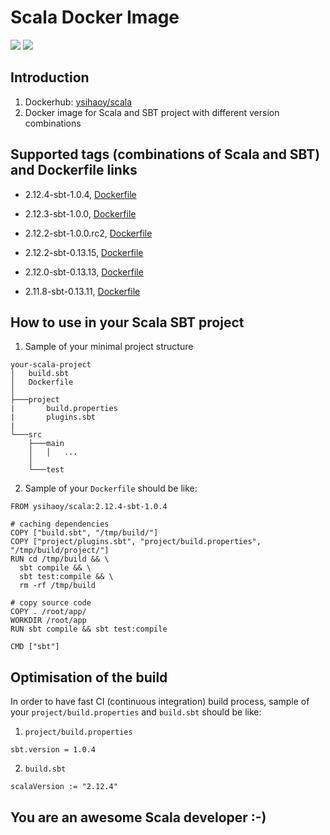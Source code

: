 # Scala Docker Image

[![](https://images.microbadger.com/badges/image/ysihaoy/scala.svg)](http://microbadger.com/images/ysihaoy/scala "Get your own image badge on microbadger.com")
[![](https://images.microbadger.com/badges/version/ysihaoy/scala.svg)](http://microbadger.com/images/ysihaoy/scala "Get your own version badge on microbadger.com")

## Introduction
1. Dockerhub: [ysihaoy/scala](https://hub.docker.com/r/ysihaoy/scala/)
2. Docker image for Scala and SBT project with different version combinations

## Supported tags (combinations of Scala and SBT) and Dockerfile links
* 2.12.4-sbt-1.0.4, [Dockerfile](https://github.com/ysihaoy/docker-scala/blob/2.12.4-sbt-1.0.4/Dockerfile)

* 2.12.3-sbt-1.0.0, [Dockerfile](https://github.com/ysihaoy/docker-scala/blob/2.12.3-sbt-1.0.0/Dockerfile)

* 2.12.2-sbt-1.0.0.rc2, [Dockerfile](https://github.com/ysihaoy/docker-scala/blob/2.12.2-sbt-1.0.0.rc2/Dockerfile)

* 2.12.2-sbt-0.13.15, [Dockerfile](https://github.com/ysihaoy/docker-scala/blob/2.12.2-sbt-0.13.15/Dockerfile)

* 2.12.0-sbt-0.13.13, [Dockerfile](https://github.com/ysihaoy/docker-scala/blob/2.12.0-sbt-0.13.13/Dockerfile)

* 2.11.8-sbt-0.13.11, [Dockerfile](https://github.com/ysihaoy/docker-scala/blob/2.11.8-sbt-0.13.11/Dockerfile)

## How to use in your Scala SBT project
1. Sample of your minimal project structure

  ```
  your-scala-project
  │   build.sbt
  │   Dockerfile
  │
  ├───project
  |       build.properties
  |       plugins.sbt
  |
  └───src
      ├───main
      │   │   ...
      │
      └───test
  ```

2. Sample of your `Dockerfile` should be like:

  ```
  FROM ysihaoy/scala:2.12.4-sbt-1.0.4

  # caching dependencies
  COPY ["build.sbt", "/tmp/build/"]
  COPY ["project/plugins.sbt", "project/build.properties", "/tmp/build/project/"]
  RUN cd /tmp/build && \
    sbt compile && \
    sbt test:compile && \
    rm -rf /tmp/build

  # copy source code
  COPY . /root/app/
  WORKDIR /root/app
  RUN sbt compile && sbt test:compile

  CMD ["sbt"]
  ```

## Optimisation of the build
In order to have fast CI (continuous integration) build process, sample of your `project/build.properties` and `build.sbt` should be like:

1. `project/build.properties`
  ```
  sbt.version = 1.0.4
  ```

2. `build.sbt`
  ```
  scalaVersion := "2.12.4"
  ```

## You are an awesome Scala developer :-)

